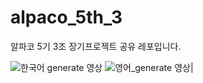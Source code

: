 # alpaco_5th_3
알파코 5기 3조 장기프로젝트 공유 레포입니다. 

![한국어 generate 영상](https://user-images.githubusercontent.com/101646531/235811260-f4def410-14ec-406f-a0c4-c68fb31c0fed.gif)
![영어_generate 영상 ](https://user-images.githubusercontent.com/101646531/235811264-d298537e-8a68-42a9-b8f0-f5395f2bfb7a.gif)|



